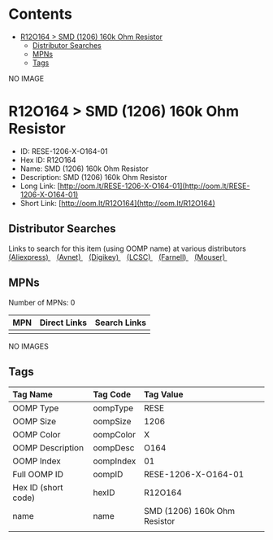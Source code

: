 



Contents
========

* [R12O164 > SMD (1206) 160k Ohm Resistor](#r12o164--smd-1206-160k-ohm-resistor)
	* [Distributor Searches](#distributor-searches)
	* [MPNs](#mpns)
	* [Tags](#tags)
  
NO IMAGE  
# R12O164 > SMD (1206) 160k Ohm Resistor

- ID: RESE-1206-X-O164-01
- Hex ID: R12O164
- Name: SMD (1206) 160k Ohm Resistor
- Description: SMD (1206) 160k Ohm Resistor
- Long Link: [http://oom.lt/RESE-1206-X-O164-01](http://oom.lt/RESE-1206-X-O164-01)
- Short Link: [http://oom.lt/R12O164](http://oom.lt/R12O164)

## Distributor Searches
  
Links to search for this item (using OOMP name) at various distributors  
[(Aliexpress) ](https://www.aliexpress.com/wholesale?SearchText=1117SMD+1206+160k+Ohm+Resistor)&nbsp;&nbsp;&nbsp;[(Avnet) ](https://www.avnet.com/shop/us/search/SMD+1206+160k+Ohm+Resistor)&nbsp;&nbsp;&nbsp;[(Digikey) ](https://www.digikey.co.uk/en/products/result?s=SMD+1206+160k+Ohm+Resistor)&nbsp;&nbsp;&nbsp;[(LCSC) ](https://www.lcsc.com/search?q=SMD+1206+160k+Ohm+Resistor)&nbsp;&nbsp;&nbsp;[(Farnell) ](https://uk.farnell.com/search?st=SMD+1206+160k+Ohm+Resistor)&nbsp;&nbsp;&nbsp;[(Mouser) ](https://www.mouser.com/c/?q=SMD+1206+160k+Ohm+Resistor)&nbsp;&nbsp;&nbsp;
## MPNs
  
Number of MPNs: 0  

|MPN|Direct Links|Search Links|
| :--- | :--- | :--- |
||||
  
NO IMAGES  
## Tags
  

|Tag Name|Tag Code|Tag Value|
| :--- | :--- | :--- |
|OOMP Type|oompType|RESE|
|OOMP Size|oompSize|1206|
|OOMP Color|oompColor|X|
|OOMP Description|oompDesc|O164|
|OOMP Index|oompIndex|01|
|Full OOMP ID|oompID|RESE-1206-X-O164-01|
|Hex ID (short code)|hexID|R12O164|
|name|name|SMD (1206) 160k Ohm Resistor|
||||

